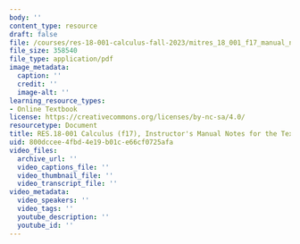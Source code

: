 ```yaml
---
body: ''
content_type: resource
draft: false
file: /courses/res-18-001-calculus-fall-2023/mitres_18_001_f17_manual_notes.pdf
file_size: 358540
file_type: application/pdf
image_metadata:
  caption: ''
  credit: ''
  image-alt: ''
learning_resource_types:
- Online Textbook
license: https://creativecommons.org/licenses/by-nc-sa/4.0/
resourcetype: Document
title: RES.18-001 Calculus (f17), Instructor's Manual Notes for the Text
uid: 800dccee-4fbd-4e19-b01c-e66cf0725afa
video_files:
  archive_url: ''
  video_captions_file: ''
  video_thumbnail_file: ''
  video_transcript_file: ''
video_metadata:
  video_speakers: ''
  video_tags: ''
  youtube_description: ''
  youtube_id: ''
---
```

